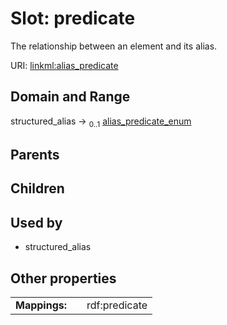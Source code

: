 
# Slot: predicate


The relationship between an element and its alias.

URI: [linkml:alias_predicate](https://w3id.org/linkml/alias_predicate)


## Domain and Range

structured_alias &#8594;  <sub>0..1</sub> [alias_predicate_enum](alias_predicate_enum.md)

## Parents


## Children


## Used by

 * structured_alias

## Other properties

|  |  |  |
| --- | --- | --- |
| **Mappings:** | | rdf:predicate |

